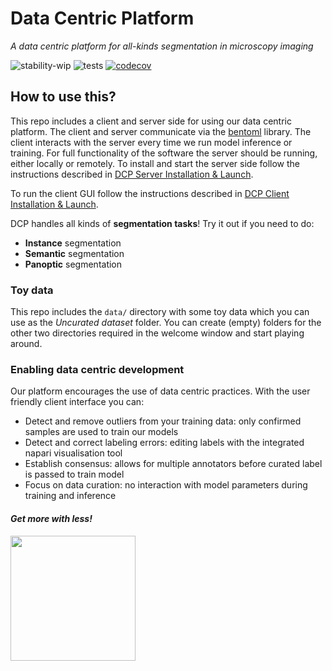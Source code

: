 # Data Centric Platform
*A data centric platform for all-kinds segmentation in microscopy imaging*

![stability-wip](https://img.shields.io/badge/stability-work_in_progress-lightgrey.svg)
![tests](https://github.com/HelmholtzAI-Consultants-Munich/data-centric-platform/actions/workflows/test.yml/badge.svg?event=push)
[![codecov](https://codecov.io/gh/HelmholtzAI-Consultants-Munich/data-centric-platform/branch/main/graph/badge.svg)](https://codecov.io/gh/HelmholtzAI-Consultants-Munich/data-centric-platform)



## How to use this?

This repo includes a client and server side for using our data centric platform. The client and server communicate via the [bentoml](https://www.bentoml.com/?gclid=Cj0KCQiApKagBhC1ARIsAFc7Mc6iqOLi2OcLtqMbGx1KrFjtLUEZ-bhnqlT2zWREE0x7JImhtNmKlFEaAvSSEALw_wcB) library. The client interacts with the server every time we run model inference or training. For full functionality of the software the server should be running, either locally or remotely. To install and start the server side follow the instructions described in [DCP Server Installation & Launch](https://github.com/HelmholtzAI-Consultants-Munich/data-centric-platform/blob/main/src/server/README.md#using-pypi).

To run the client GUI follow the instructions described in [DCP Client Installation & Launch](https://github.com/HelmholtzAI-Consultants-Munich/data-centric-platform/blob/main/src/client/README.md).

DCP handles all kinds of **segmentation tasks**! Try it out if you need to do:
* **Instance** segmentation
* **Semantic** segmentation
* **Panoptic** segmentation

### Toy data
This repo includes the ```data/``` directory with some toy data which you can use as the *Uncurated dataset* folder. You can create (empty) folders for the other two directories required in the welcome window and start playing around.

### Enabling data centric development
Our platform encourages the use of data centric practices. With the user friendly client interface you can:
- Detect and remove outliers from your training data: only confirmed samples are used to train our models
- Detect and correct labeling errors: editing labels with the integrated napari visualisation tool
- Establish consensus: allows for multiple annotators before curated label is passed to train model
- Focus on data curation: no interaction with model parameters during training and inference

#### *Get more with less!*

<img src="https://github.com/HelmholtzAI-Consultants-Munich/data-centric-platform/blob/main/src/client/readme_figs/dcp_pipeline.png"  width="200" height="200">
